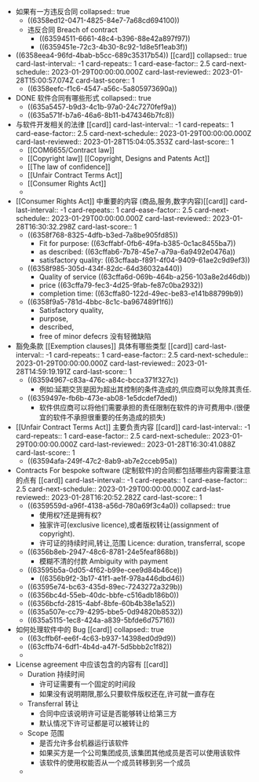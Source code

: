 - 如果有一方违反合同
  collapsed:: true
	- ((6358ed12-0471-4825-84e7-7a68cd694100))
	- 违反合同 Breach of contract
		- ((63594511-6661-48c4-b396-88e42a897f97))
		- ((6359451e-72c3-4b30-8c92-1d8e5f1eab3f))
- ((6358eea4-96fd-4bab-b5cc-689c35317b54)) [[card]]
  collapsed:: true
  card-last-interval:: -1
  card-repeats:: 1
  card-ease-factor:: 2.5
  card-next-schedule:: 2023-01-29T00:00:00.000Z
  card-last-reviewed:: 2023-01-28T15:00:57.074Z
  card-last-score:: 1
	- ((6358eefc-f1c6-4547-a56c-5a805973690a))
- DONE 软件合同有哪些形式
  collapsed:: true
	- ((635a5457-b9d3-4c1b-97a0-24c7270fef9a))
	- ((635a571f-b7a6-46a6-8b11-b474346b7fc8))
- 与软件开发相关的法律 [[card]]
  card-last-interval:: -1
  card-repeats:: 1
  card-ease-factor:: 2.5
  card-next-schedule:: 2023-01-29T00:00:00.000Z
  card-last-reviewed:: 2023-01-28T15:04:05.353Z
  card-last-score:: 1
	- [[COM6655/Contract law]]
	- [[Copyright law]]  [[Copyright, Designs and Patents Act]]
	- [[The law of confidence]]
	- [[Unfair Contract Terms Act]]
	- [[Consumer Rights Act]]
	-
- [[Consumer Rights Act]] 中重要的内容 (商品,服务,数字内容)[[card]]
  card-last-interval:: -1
  card-repeats:: 1
  card-ease-factor:: 2.5
  card-next-schedule:: 2023-01-29T00:00:00.000Z
  card-last-reviewed:: 2023-01-28T16:30:32.298Z
  card-last-score:: 1
	- ((6358f768-8325-4dfb-b3ed-7a8be905fd85))
		- Fit for purpose: ((63cffabf-0fb6-49fa-b385-0c1ac8455ba7))
		- as described: ((63cffab6-7b78-45e7-a79a-6a9492e0476a))
		- satisfactory quality: ((63cffaab-f891-4f04-9409-61ae2c9d9ef3))
	- ((6358f985-305d-434f-82dc-64d36032a440))
		- Quality of service ((63cffa6d-069b-464b-a256-103a8e2d46db))
		- price ((63cffa79-fec3-4d25-9fab-fe87c0ba2932))
		- completion time: ((63cffa80-122d-49ec-be83-e141b88799b9))
	- ((6358f9a5-781d-4bbc-8c1c-ba967489f1f6))
		- Satisfactory quality,
		- purpose,
		- described,
		- free of minor defecrs 没有轻微缺陷
- 豁免条款 [[Exemption clauses]] 具体有哪些类型 [[card]]
  card-last-interval:: -1
  card-repeats:: 1
  card-ease-factor:: 2.5
  card-next-schedule:: 2023-01-29T00:00:00.000Z
  card-last-reviewed:: 2023-01-28T14:59:19.191Z
  card-last-score:: 1
	- ((63594967-c83a-476c-a84c-bcca371f327c))
		- 例如:延期交货是因为超出其控制的条件造成的,供应商可以免除其责任.
	- ((6359497e-fb6b-473e-ab08-1e5dcdef7ded))
		- 软件供应商可以将他们需要承担的责任限制在软件的许可费用中.(很便宜的软件不承担很重要的任务造成的损失)
- [[Unfair Contract Terms Act]] 主要负责内容 [[card]]
  card-last-interval:: -1
  card-repeats:: 1
  card-ease-factor:: 2.5
  card-next-schedule:: 2023-01-29T00:00:00.000Z
  card-last-reviewed:: 2023-01-28T16:30:41.088Z
  card-last-score:: 1
	- ((63594afa-249f-47c2-8ab9-ab7e2cceb95a))
- Contracts For bespoke software (定制软件)的合同都包括哪些内容需要注意的点有 [[card]]
  card-last-interval:: -1
  card-repeats:: 1
  card-ease-factor:: 2.5
  card-next-schedule:: 2023-01-29T00:00:00.000Z
  card-last-reviewed:: 2023-01-28T16:20:52.282Z
  card-last-score:: 1
	- ((6359559d-a96f-4138-a56d-780a69f3c4a0))
	  collapsed:: true
		- 使用权?还是拥有权?
		- 独家许可(exclusive licence),或者版权转让(assignment of copyright).
		- 许可证的持续时间,转让,范围 Licence: duration, transferral, scope
	- ((6356b8eb-2947-48c6-8781-24e5feaf868b))
		- 模糊不清的付款 Ambiguity with payment
	- ((63595b5a-0d05-4f62-b99e-cee9d84b46ce))
		- ((6356b9f2-3b17-41f1-ae1f-978a446dbd46))
	- ((63595e74-bc63-435d-89ec-7243272a329b))
	- ((6356bc4d-55eb-40dc-bbfe-c516adb186b0))
	- ((6356bcfd-2815-4abf-8bfe-60b4b38e1a52))
	- ((635a507e-cc79-4295-bbe5-0d94820b8532))
	- ((635a5115-1ec8-424a-a839-5bfde6d75716))
- 如何处理软件中的 Bug [[card]]
  collapsed:: true
	- ((63cffb6f-ee6f-4c63-b937-14398ed0d9d9))
	- ((63cffb74-6df1-4b4d-a47f-5d5bbb2c1f82))
	-
- License agreement 中应该包含的内容有 [[card]]
	- Duration 持续时间
		- 许可证需要有一个固定的时间段
		- 如果没有说明期限,那么只要软件版权还在,许可就一直存在
	- Transferral 转让
		- 合同中应该说明许可证是否能够转让给第三方
		- 默认情况下许可证都是可以被转让的
	- Scope 范围
		- 是否允许多台机器运行该软件
		- 如果买方是一个公司集团成员,该集团其他成员是否可以使用该软件
		- 该软件的使用权能否从一个成员转移到另一个成员
	-